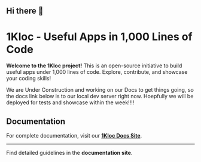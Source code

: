## Hi there 👋

<!--

**Here are some ideas to get you started:**

🙋‍♀️ A short introduction - what is your organization all about?
🌈 Contribution guidelines - how can the community get involved?
👩‍💻 Useful resources - where can the community find your docs? Is there anything else the community should know?
🍿 Fun facts - what does your team eat for breakfast?
🧙 Remember, you can do mighty things with the power of [Markdown](https://docs.github.com/github/writing-on-github/getting-started-with-writing-and-formatting-on-github/basic-writing-and-formatting-syntax)
## Contribute to the Project

1. Fork this repository.
2. Create your project under 1,000 lines of code.
3. Submit a pull request with your project.
-->
# 1Kloc - Useful Apps in 1,000 Lines of Code

**Welcome to the 1Kloc project!**
This is an open-source initiative to build useful apps under 1,000 lines of code.
Explore, contribute, and showcase your coding skills!

We are Under Construction and working on our Docs to get things going, so the docs link below is to our local dev server right now. Hoepfully we will be deployed for tests and showcase within the week!!!!

## Documentation

For complete documentation, visit our **[1Kloc Docs Site](http://localhost:3000)**.

---



Find detailed guidelines in the **documentation site**.
